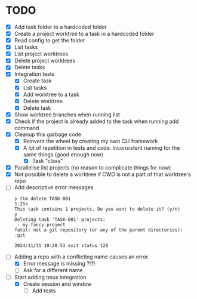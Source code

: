 # TODO
- [x] Add task folder to a hardcoded folder
- [x] Create a project worktree to a task in a hardcoded folder
- [x] Read config to get the folder
- [x] List tasks
- [x] List project worktrees
- [x] Delete project worktrees
- [x] Delete tasks
- [x] Integration tests
    - [x] Create task
    - [x] List tasks
    - [x] Add worktree to a task
    - [x] Delete worktree
    - [x] Delete task
- [x] Show worktree branches when running list
- [x] Check if the project is already added to the task when running add command
- [x] Cleanup this garbage code
    - [x] Reinvent the wheel by creating my own CLI framework
    - [x] A lot of repetition in tests and code. Inconsistent naming for the same things (good enough now)
        - [x] Task "class"
- [x] Parallelise list projects (no reason to complicate things for now)
- [x] Not possible to delete a worktree if CWD is not a part of that worktree's repo
- [ ] Add descriptive error messages
    ```
    ❯ ttm delete TASK-001                                                              1.25s
    This task contains 1 projects. Do you want to delete it? (y/n)
    y
    Deleting task 'TASK-001' projects:
     - my.fancy.project
    fatal: not a git repository (or any of the parent directories): .git

    2024/11/11 10:28:53 exit status 128
    ```
- [ ] Adding a repo with a conflicting name causes an error.
    - [x] Error message is missing ?!?!
    - [ ] Ask for a different name
- [ ] Start adding tmux integration
    - [x] Create session and window
        - [ ] Add tests
